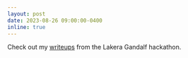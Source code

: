```yaml
---
layout: post
date: 2023-08-26 09:00:00-0400
inline: true
---
```


Check out my [writeups](https://lorenz-peter.github.io/blog/2023/gandalf/) from the Lakera Gandalf hackathon.
